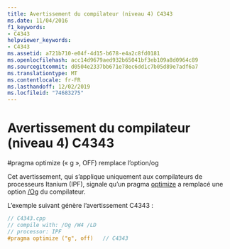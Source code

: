 ```yaml
---
title: Avertissement du compilateur (niveau 4) C4343
ms.date: 11/04/2016
f1_keywords:
- C4343
helpviewer_keywords:
- C4343
ms.assetid: a721b710-e04f-4d15-b678-e4a2c8fd0181
ms.openlocfilehash: acc14d9679aed932b65041bf3eb109a8d0964c89
ms.sourcegitcommit: d0504e2337bb671e78ec6dd1c7b05d89e7adf6a7
ms.translationtype: MT
ms.contentlocale: fr-FR
ms.lasthandoff: 12/02/2019
ms.locfileid: "74683275"
---
```

# <a name="compiler-warning-level-4-c4343"></a>Avertissement du compilateur (niveau 4) C4343

\#pragma optimize (« g », OFF) remplace l’option/og

Cet avertissement, qui s’applique uniquement aux compilateurs de processeurs Itanium (IPF), signale qu’un pragma [optimize](../../preprocessor/optimize.md) a remplacé une option [/Og](../../build/reference/og-global-optimizations.md) du compilateur.

L’exemple suivant génère l’avertissement C4343 :

```cpp
// C4343.cpp
// compile with: /Og /W4 /LD
// processor: IPF
#pragma optimize ("g", off)   // C4343
```